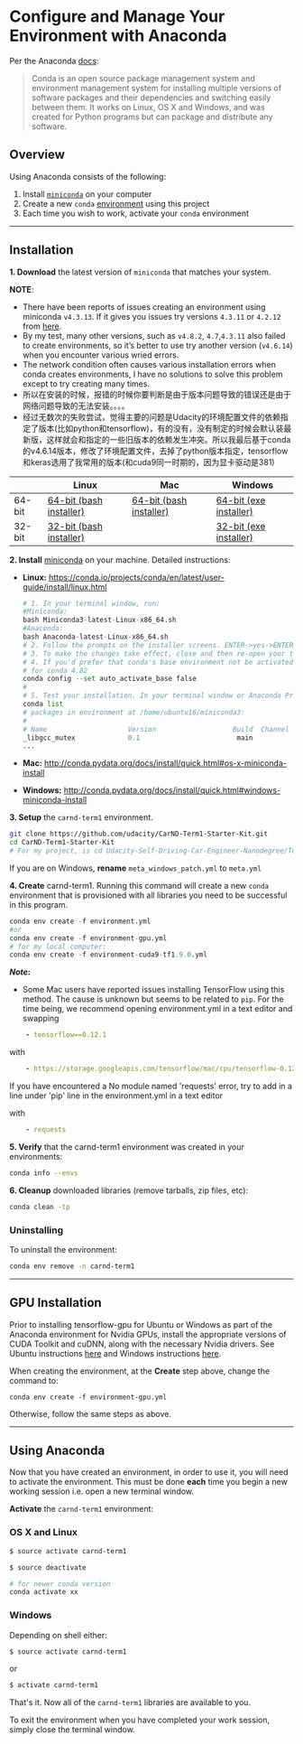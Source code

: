 # Configure and Manage Your Environment with Anaconda

Per the Anaconda [docs](http://conda.pydata.org/docs):

> Conda is an open source package management system and environment management system 
for installing multiple versions of software packages and their dependencies and 
switching easily between them. It works on Linux, OS X and Windows, and was created 
for Python programs but can package and distribute any software.

## Overview
Using Anaconda consists of the following:

1. Install [`miniconda`](http://conda.pydata.org/miniconda.html) on your computer
2. Create a new `conda` [environment](https://conda.io/projects/conda/en/latest/user-guide/tasks/manage-environments.html) using this project
3. Each time you wish to work, activate your `conda` environment

---

## Installation

**1. Download** the latest version of `miniconda` that matches your system.

**NOTE**: 

- There have been reports of issues creating an environment using miniconda `v4.3.13`. If it gives you issues try versions `4.3.11` or `4.2.12` from [here](https://repo.continuum.io/miniconda/).
- By my test, many other versions, such as `v4.8.2`, `4.7`,`4.3.11` also failed to create environments, so it’s better to use try another version (`v4.6.14`) when you encounter various wried errors.
- The network condition often causes various installation errors when conda creates environments, I have no solutions to solve this problem except to try creating many times.
- 所以在安装的时候，报错的时候你要判断是由于版本问题导致的错误还是由于网络问题导致的无法安装。。。。
- 经过无数次的失败尝试，觉得主要的问题是Udacity的环境配置文件的依赖指定了版本(比如python和tensorflow)，有的没有，没有制定的时候会默认装最新版，这样就会和指定的一些旧版本的依赖发生冲突。所以我最后基于conda的v4.6.14版本，修改了环境配置文件，去掉了python版本指定，tensorflow和keras选用了我常用的版本(和cuda9同一时期的，因为显卡驱动是381)

|        | Linux | Mac | Windows | 
|--------|-------|-----|---------|
| 64-bit | [64-bit (bash installer)][lin64] | [64-bit (bash installer)][mac64] | [64-bit (exe installer)][win64]
| 32-bit | [32-bit (bash installer)][lin32] |  | [32-bit (exe installer)][win32]

[win64]: https://repo.continuum.io/miniconda/Miniconda3-latest-Windows-x86_64.exe
[win32]: https://repo.continuum.io/miniconda/Miniconda3-latest-Windows-x86.exe
[mac64]: https://repo.continuum.io/miniconda/Miniconda3-latest-MacOSX-x86_64.sh
[lin64]: https://repo.continuum.io/miniconda/Miniconda3-latest-Linux-x86_64.sh
[lin32]: https://repo.continuum.io/miniconda/Miniconda3-latest-Linux-x86.sh



**2. Install** [miniconda](http://conda.pydata.org/miniconda.html) on your machine. Detailed instructions:

- **Linux:** https://conda.io/projects/conda/en/latest/user-guide/install/linux.html

  ```python
  # 1. In your terminal window, run:
  #Miniconda:
  bash Miniconda3-latest-Linux-x86_64.sh
  #Anaconda:
  bash Anaconda-latest-Linux-x86_64.sh
  # 2. Follow the prompts on the installer screens. ENTER->yes->ENTER->
  # 3. To make the changes take effect, close and then re-open your terminal window.
  # 4. If you'd prefer that conda's base environment not be activated on startup, set the auto_activate_base parameter to false: 
  # for conda 4.82
  conda config --set auto_activate_base false
  # 
  # 5. Test your installation. In your terminal window or Anaconda Prompt, run the command 
  conda list
  # packages in environment at /home/ubuntu16/miniconda3:
  #
  # Name                    Version                   Build  Channel
  _libgcc_mutex             0.1                        main  
  ...
  ```

- **Mac:** http://conda.pydata.org/docs/install/quick.html#os-x-miniconda-install

- **Windows:** http://conda.pydata.org/docs/install/quick.html#windows-miniconda-install



**3. Setup** the `carnd-term1` environment. 

```sh
git clone https://github.com/udacity/CarND-Term1-Starter-Kit.git
cd CarND-Term1-Starter-Kit
# For my project, is cd Udacity-Self-Driving-Car-Engineer-Nanodegree/Term1/Starter_Kit/
```

If you are on Windows, **rename**   `meta_windows_patch.yml` to `meta.yml`



**4. Create** carnd-term1.  Running this command will create a new `conda` environment that is provisioned with all libraries you need to be successful in this program.

```python
conda env create -f environment.yml
#or
conda env create -f environment-gpu.yml
# for my local computer:
conda env create -f environment-cuda9-tf1.9.0.yml
```

***Note*:** 

- Some Mac users have reported issues installing TensorFlow using this method. The cause is unknown but seems to be related to `pip`. For the time being, we recommend opening environment.yml in a text editor and swapping

```yaml
    - tensorflow==0.12.1
```
with
```yaml
    - https://storage.googleapis.com/tensorflow/mac/cpu/tensorflow-0.12.1-py3-none-any.whl
```
If you have encountered a No module named 'requests' error, try to add in a line under 'pip' line in the environment.yml in a text editor

with
```yaml
    - requests
```

**5. Verify** that the carnd-term1 environment was created in your environments:

```sh
conda info --envs
```

**6. Cleanup** downloaded libraries (remove tarballs, zip files, etc):

```sh
conda clean -tp
```

### Uninstalling 

To uninstall the environment:

```sh
conda env remove -n carnd-term1
```

---

## GPU Installation

Prior to installing tensorflow-gpu for Ubuntu or Windows as part of the Anaconda environment for Nvidia GPUs, install the appropriate versions of CUDA Toolkit and cuDNN, along with the necessary Nvidia drivers. See Ubuntu instructions [here](https://www.tensorflow.org/install/install_linux) and Windows instructions [here](https://www.tensorflow.org/install/install_windows).

When creating the environment, at the **Create** step above, change the command to:
```
conda env create -f environment-gpu.yml
```
Otherwise, follow the same steps as above.

---

## Using Anaconda

Now that you have created an environment, in order to use it, you will need to activate the environment. This must be done **each** time you begin a new working session i.e. open a new terminal window. 

**Activate** the `carnd-term1` environment:

### OS X and Linux
```sh
$ source activate carnd-term1

$ source deactivate

# for newer conda version
conda activate xx
```
### Windows
Depending on shell either:
```sh
$ source activate carnd-term1
```
or

```sh
$ activate carnd-term1
```

That's it. Now all of the `carnd-term1` libraries are available to you.

To exit the environment when you have completed your work session, simply close the terminal window.

